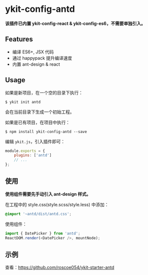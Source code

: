 # ykit-config-antd

<b class="ykit-tip">
该插件已内置 ykit-config-react & ykit-config-es6，不需要单独引入。
</b>

## Features

- 编译 ES6+, JSX 代码
- 通过 happypack 提升编译速度
- 内置 ant-design & react

## Usage

如果是新项目，在一个空的目录下执行：

```shell
$ ykit init antd
```

会在当前目录下生成一个初始工程。

如果是已有项目，在项目中执行：

```shell
$ npm install ykit-config-antd --save
```

编辑 `ykit.js`，引入插件即可：

```javascript
module.exports = {
    plugins: ['antd']
    // ...
};
```

## 使用

<b class="ykit-tip">
使用组件需要先手动引入 ant-design 样式。
</b>

在工程中的 style.css(style.scss/style.less) 中添加：

```css
@import '~antd/dist/antd.css';
```

使用组件：

```javascript
import { DatePicker } from 'antd';
ReactDOM.render(<DatePicker />, mountNode);
```

## 示例

查看：https://github.com/roscoe054/ykit-starter-antd
